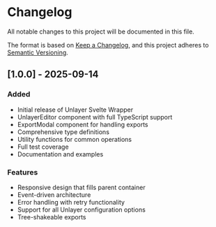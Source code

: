 # Changelog

All notable changes to this project will be documented in this file.

The format is based on [Keep a Changelog](https://keepachangelog.com/en/1.0.0/),
and this project adheres to [Semantic Versioning](https://semver.org/spec/v2.0.0.html).

## [1.0.0] - 2025-09-14

### Added
- Initial release of Unlayer Svelte Wrapper
- UnlayerEditor component with full TypeScript support
- ExportModal component for handling exports
- Comprehensive type definitions
- Utility functions for common operations
- Full test coverage
- Documentation and examples

### Features
- Responsive design that fills parent container
- Event-driven architecture
- Error handling with retry functionality
- Support for all Unlayer configuration options
- Tree-shakeable exports 